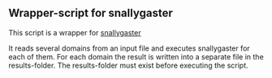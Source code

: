 ## Wrapper-script for snallygaster

This script is a wrapper for [snallygaster](https://github.com/hannob/snallygaster)

It reads several domains from an input file and executes snallygaster for each of them.
For each domain the result is written into a separate file in the results-folder.
The results-folder must exist before executing the script.

